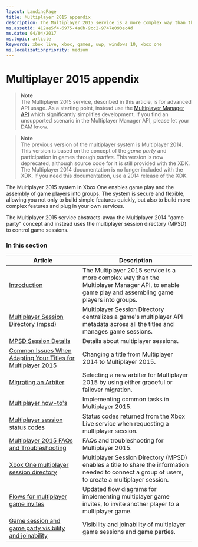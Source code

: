 ```yaml
---
layout: LandingPage
title: Multiplayer 2015 appendix
description: The Multiplayer 2015 service is a more complex way than the Multiplayer Manager API, to enable game play and assembling game players into groups.
ms.assetid: 412ae5f4-6975-4a8b-9cc2-9747e093ec4d
ms.date: 04/04/2017
ms.topic: article
keywords: xbox live, xbox, games, uwp, windows 10, xbox one
ms.localizationpriority: medium
---
```


# Multiplayer 2015 appendix

> **Note**  
The Multiplayer 2015 service, described in this article, is for advanced API usage.  As a starting point, instead use the [Multiplayer Manager API](../multiplayer-manager.md) which significantly simplifies development. If you find an unsupported scenario in the Multiplayer Manager API, please let your DAM know.

> **Note**  
The previous version of the multiplayer system is Multiplayer 2014. This version is based on the concept of the *game party* and participation in games through *parties*. This version is now deprecated, although source code for it is still provided with the XDK. The Multiplayer 2014 documentation is no longer included with the XDK. If you need this documentation, use a 2014 release of the XDK.


The Multiplayer 2015 system in Xbox One enables game play and the assembly of game players into groups.
The system is secure and flexible, allowing you not only to build simple features quickly, but also to build more complex features and plug in your own services.

The Multiplayer 2015 service abstracts-away the Multiplayer 2014 "game party" concept and instead uses the multiplayer session directory (MPSD) to control game sessions.


### In this section

| Article | Description |
|---------|-------------|
| [Introduction](introduction-to-the-multiplayer-system.md) | The Multiplayer 2015 service is a more complex way than the Multiplayer Manager API, to enable game play and assembling game players into groups. |
| [Multiplayer Session Directory (mpsd)](multiplayer-session-directory.md) | Multiplayer Session Directory centralizes a game's multiplayer API metadata across all the titles and manages game sessions. |
| [MPSD Session Details](mpsd-session-details.md) | Details about multiplayer sessions. |
| [Common Issues When Adapting Your Titles for Multiplayer 2015](common-issues-when-adapting-multiplayer.md) | Changing a title from Multiplayer 2014 to Multiplayer 2015. |
| [Migrating an Arbiter](migrating-an-arbiter.md) | Selecting a new arbiter for Multiplayer 2015 by using either graceful or failover migration. |
| [Multiplayer how-to's](multiplayer-how-tos.md) | Implementing common tasks in Multiplayer 2015. |
| [Multiplayer session status codes](multiplayer-session-status-codes.md) | Status codes returned from the Xbox Live service when requesting a multiplayer session. |
| [Multiplayer 2015 FAQs and Troubleshooting](multiplayer-2015-faq.md) | FAQs and troubleshooting for Multiplayer 2015. |
| [Xbox One multiplayer session directory](xbox-one-multiplayer-session-directory.md) | Multiplayer Session Directory (MPSD) enables a title to share the information needed to connect a group of users, to create a multiplayer session. |
| [Flows for multiplayer game invites](flows-for-multiplayer-game-invites.md) | Updated flow diagrams for implementing multiplayer game invites, to invite another player to a multiplayer game. |
| [Game session and game party visibility and joinability](game-session-and-game-party-visibility-and-joinability.md) | Visibility and joinability of multiplayer game sessions and game parties. |
